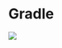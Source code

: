 # Gradle

[![](https://jitpack.io/v/zj565061763/compose-webview.svg)](https://jitpack.io/#zj565061763/compose-webview)